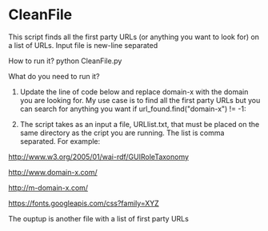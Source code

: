 # CleanFile
This script finds all the first party URLs (or anything you want to look for) on a list of URLs. Input file is new-line separated

How to run it?
python CleanFile.py


What do you need to run it?

1. Update the line of code below and replace domain-x with the domain you are looking for. My use case is to find all the first party URLs but you can search for anything you want
  	if url_found.find("domain-x") != -1:

2. The script takes as an input a file, URLlist.txt, that must be placed on the same directory as the cript you are running. The list is comma separated. For example:

http://www.w3.org/2005/01/wai-rdf/GUIRoleTaxonomy

http://www.domain-x.com/

http://m-domain-x.com/

https://fonts.googleapis.com/css?family=XYZ


The ouptup is another file with a list of first party URLs
